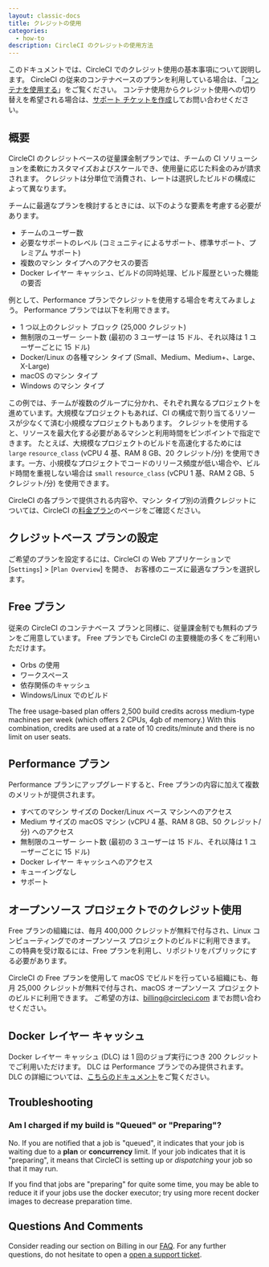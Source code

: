 ```yaml
---
layout: classic-docs
title: クレジットの使用
categories:
  - how-to
description: CircleCI のクレジットの使用方法
---
```


このドキュメントでは、CircleCI でのクレジット使用の基本事項について説明します。 CircleCI の従来のコンテナベースのプランを利用している場合は、「[コンテナを使用する]({{site.baseurl}}/2.0/containers)」をご覧ください。 コンテナ使用からクレジット使用への切り替えを希望される場合は、[サポート チケットを作成](https://support.circleci.com/hc/ja/requests/new)してお問い合わせください。

## 概要

CircleCI のクレジットベースの従量課金制プランでは、チームの CI ソリューションを柔軟にカスタマイズおよびスケールでき、使用量に応じた料金のみが請求されます。 クレジットは分単位で消費され、レートは選択したビルドの構成によって異なります。

チームに最適なプランを検討するときには、以下のような要素を考慮する必要があります。

- チームのユーザー数
- 必要なサポートのレベル (コミュニティによるサポート、標準サポート、プレミアム サポート)
- 複数のマシン タイプへのアクセスの要否
- Docker レイヤー キャッシュ、ビルドの同時処理、ビルド履歴といった機能の要否

例として、Performance プランでクレジットを使用する場合を考えてみましょう。 Performance プランでは以下を利用できます。

- 1 つ以上のクレジット ブロック (25,000 クレジット)
- 無制限のユーザー シート数 (最初の 3 ユーザーは 15 ドル、それ以降は 1 ユーザーごとに 15 ドル)
- Docker/Linux の各種マシン タイプ (Small、Medium、Medium+、Large、X-Large)
- macOS のマシン タイプ
- Windows のマシン タイプ

この例では、チームが複数のグループに分かれ、それぞれ異なるプロジェクトを進めています。大規模なプロジェクトもあれば、CI の構成で割り当てるリソースが少なくて済む小規模なプロジェクトもあります。 クレジットを使用すると、リソースを最大化する必要があるマシンと利用時間をピンポイントで指定できます。 たとえば、大規模なプロジェクトのビルドを高速化するためには `large` `resource_class` (vCPU 4 基、RAM 8 GB、20 クレジット/分) を使用できます。一方、小規模なプロジェクトでコードのリリース頻度が低い場合や、ビルド時間を重視しない場合は `small` `resource_class` (vCPU 1 基、RAM 2 GB、5 クレジット/分) を使用できます。

CircleCI の各プランで提供される内容や、マシン タイプ別の消費クレジットについては、CircleCI の[料金プラン](https://circleci.com/ja/pricing/)のページをご確認ください。

## クレジットベース プランの設定

ご希望のプランを設定するには、CircleCI の Web アプリケーションで [`Settings`] > [`Plan Overview`] を開き、 お客様のニーズに最適なプランを選択します。

## Free プラン

従来の CircleCI のコンテナベース プランと同様に、従量課金制でも無料のプランをご用意しています。 Free プランでも CircleCI の主要機能の多くをご利用いただけます。

- Orbs の使用
- ワークスペース
- 依存関係のキャッシュ
- Windows/Linux でのビルド

The free usage-based plan offers 2,500 build credits across medium-type machines per week (which offers 2 CPUs, 4gb of memory.) With this combination, credits are used at a rate of 10 credits/minute and there is no limit on user seats.

## Performance プラン

Performance プランにアップグレードすると、Free プランの内容に加えて複数のメリットが提供されます。

- すべてのマシン サイズの Docker/Linux ベース マシンへのアクセス
- Medium サイズの macOS マシン (vCPU 4 基、RAM 8 GB、50 クレジット/分) へのアクセス
- 無制限のユーザー シート数 (最初の 3 ユーザーは 15 ドル、それ以降は 1 ユーザーごとに 15 ドル)
- Docker レイヤー キャッシュへのアクセス
- キューイングなし
- サポート

## オープンソース プロジェクトでのクレジット使用

Free プランの組織には、毎月 400,000 クレジットが無料で付与され、Linux コンピューティングでのオープンソース プロジェクトのビルドに利用できます。 この特典を受け取るには、Free プランを利用し、リポジトリをパブリックにする必要があります。

CircleCI の Free プランを使用して macOS でビルドを行っている組織にも、毎月 25,000 クレジットが無料で付与され、macOS オープンソース プロジェクトのビルドに利用できます。 ご希望の方は、billing@circleci.com までお問い合わせください。

## Docker レイヤー キャッシュ

Docker レイヤー キャッシュ (DLC) は 1 回のジョブ実行につき 200 クレジットでご利用いただけます。 DLC は Performance プランでのみ提供されます。 DLC の詳細については、[こちらのドキュメント]({{site.baseurl}}/2.0/docker-layer-caching)をご覧ください。

## Troubleshooting

### Am I charged if my build is "Queued" or "Preparing"?

No. If you are notified that a job is "queued", it indicates that your job is waiting due to a **plan** or **concurrency** limit. If your job indicates that it is "preparing", it means that CircleCI is setting up or _dispatching_ your job so that it may run.

If you find that jobs are "preparing" for quite some time, you may be able to reduce it if your jobs use the docker executor; try using more recent docker images to decrease preparation time.

## Questions And Comments

Consider reading our section on Billing in our [FAQ]({{site.baseurl}}/2.0/faq/#billing). For any further questions, do not hesitate to open a [open a support ticket](https://support.circleci.com/hc/en-us/requests/new).
